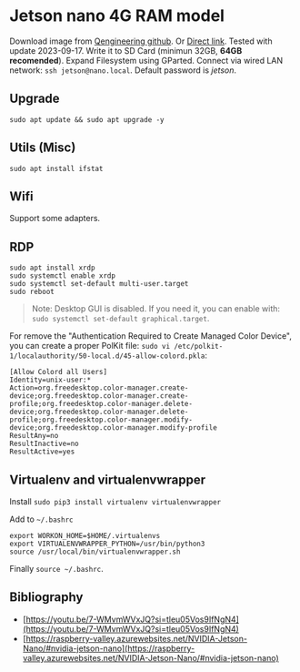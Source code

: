 # Jetson nano 4G RAM model

Download image from [Qengineering github](https://github.com/Qengineering/Jetson-Nano-Ubuntu-20-image). 
Or [Direct link](https://ln5.sync.com/dl/403a73c60/bqppm39m-mh4qippt-u5mhyyfi-nnma8c4t). Tested with update 2023-09-17.
Write it to SD Card (minimun 32GB, **64GB recomended**). 
Expand Filesystem using GParted.
Connect via wired LAN network: `ssh jetson@nano.local`. Default password is *jetson*.


## Upgrade

`sudo apt update && sudo apt upgrade -y`

## Utils (Misc)

`sudo apt install ifstat`

## Wifi

Support some adapters.

## RDP

```
sudo apt install xrdp
sudo systemctl enable xrdp
sudo systemctl set-default multi-user.target
sudo reboot
```

> Note: Desktop GUI is disabled. If you need it, you can enable with: `sudo systemctl set-default graphical.target`.

For remove the "Authentication Required to Create Managed Color Device", you can create a proper PolKit file: 
`sudo vi /etc/polkit-1/localauthority/50-local.d/45-allow-colord.pkla`:

```
[Allow Colord all Users]
Identity=unix-user:*
Action=org.freedesktop.color-manager.create-device;org.freedesktop.color-manager.create-profile;org.freedesktop.color-manager.delete-device;org.freedesktop.color-manager.delete-profile;org.freedesktop.color-manager.modify-device;org.freedesktop.color-manager.modify-profile
ResultAny=no
ResultInactive=no
ResultActive=yes
```
## Virtualenv and virtualenvwrapper

Install `sudo pip3 install virtualenv virtualenvwrapper`

Add to `~/.bashrc`

```
export WORKON_HOME=$HOME/.virtualenvs
export VIRTUALENVWRAPPER_PYTHON=/usr/bin/python3
source /usr/local/bin/virtualenvwrapper.sh
```
Finally `source ~/.bashrc`.

## Bibliography

* [https://youtu.be/7-WMvmWVxJQ?si=tleu05Vos9IfNgN4](https://youtu.be/7-WMvmWVxJQ?si=tleu05Vos9IfNgN4) 
* [https://raspberry-valley.azurewebsites.net/NVIDIA-Jetson-Nano/#nvidia-jetson-nano](https://raspberry-valley.azurewebsites.net/NVIDIA-Jetson-Nano/#nvidia-jetson-nano)
